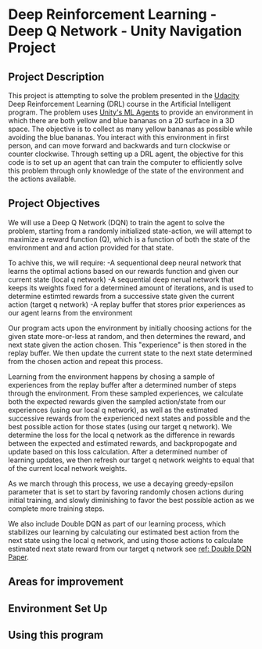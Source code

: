 # Deep Reinforcement Learning - Deep Q Network - Unity Navigation Project

## Project Description

This project is attempting to solve the problem presented in the [Udacity](https://www.udacity.com/) Deep Reinforcement Learning (DRL) course in the Artificial Intelligent program.  The problem uses [Unity's ML Agents](https://github.com/Unity-Technologies/ml-agents/blob/master/) to provide an environment in which there are both yellow and blue bananas on a 2D surface in a 3D space.  The objective is to collect as many yellow bananas as possible while avoiding the blue bananas.  You interact with this environment in first person, and can move forward and backwards and turn clockwise or counter clockwise.  Through setting up a DRL agent, the objective for this code is to set up an agent that can train the computer to efficiently solve this problem through only knowledge of the state of the environment and the actions available.

## Project Objectives

We will use a Deep Q Network (DQN) to train the agent to solve the problem, starting from a randomly initialized state-action, we will attempt to maximize a reward function (Q), which is a function of both the state of the environment and and action provided for that state.

To achive this, we will require:
-A sequentional deep neural network that learns the optimal actions based on our rewards function and given our current state (local q network)
-A sequential deep nerual network that keeps its weights fixed for a determined amount of iterations, and is used to determine estimted rewards from a successive state given the current action (target q network)
-A replay buffer that stores prior experiences as our agent learns from the environment

Our program acts upon the environment by initially choosing actions for the given state more-or-less at random, and then determines the reward, and next state given the action chosen.  This "experience" is then stored in the replay buffer.  We then update the current state to the next state determined from the chosen action and repeat this process.

Learning from the environment happens by chosing a sample of experiences from the replay buffer after a determined number of steps through the environment.  From these sampled experiences, we calculate both the expected rewards given the sampled action/state from our experiences (using our local q network), as well as the estimated successive rewards from the experienced next states and possible and the best possible action for those states (using our target q network).  We determine the loss for the local q network as the difference in rewards between the expected and estimated rewards, and backpropogate and update based on this loss calculation.  After a determined number of learning updates, we then refresh our target q network weights to equal that of the current local network weights.

As we march through this process, we use a decaying greedy-epsilon parameter that is set to start by favoring randomly chosen actions during initial training, and slowly diminishing to favor the best possible action as we complete more training steps. 

We also include Double DQN as part of our learning process, which stabilizes our learning by calculating our estimated best action from the next state using the local q network, and using those actions to calculate estimated next state reward from our target q network see [ref: Double DQN Paper](https://arxiv.org/abs/1509.06461).

## Areas for improvement


## Environment Set Up



## Using this program
